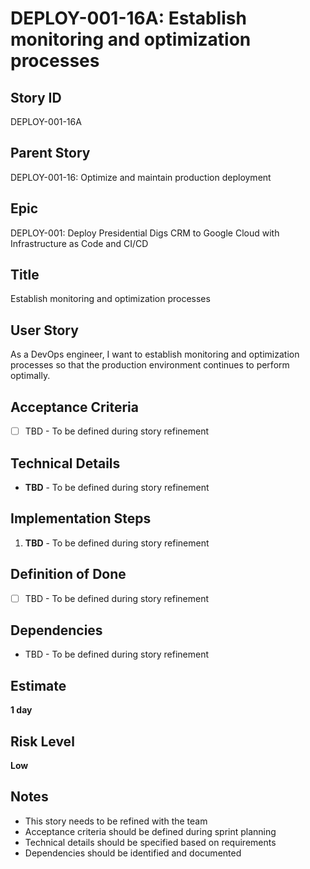 # DEPLOY-001-16A: Establish monitoring and optimization processes

## Story ID
DEPLOY-001-16A

## Parent Story
DEPLOY-001-16: Optimize and maintain production deployment

## Epic
DEPLOY-001: Deploy Presidential Digs CRM to Google Cloud with Infrastructure as Code and CI/CD

## Title
Establish monitoring and optimization processes

## User Story
As a DevOps engineer, I want to establish monitoring and optimization processes so that the production environment continues to perform optimally.

## Acceptance Criteria
- [ ] TBD - To be defined during story refinement

## Technical Details
- **TBD** - To be defined during story refinement

## Implementation Steps
1. **TBD** - To be defined during story refinement

## Definition of Done
- [ ] TBD - To be defined during story refinement

## Dependencies
- TBD - To be defined during story refinement

## Estimate
**1 day**

## Risk Level
**Low**

## Notes
- This story needs to be refined with the team
- Acceptance criteria should be defined during sprint planning
- Technical details should be specified based on requirements
- Dependencies should be identified and documented
